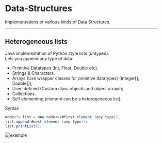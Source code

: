 # Data-Structures

Implementations of various kinds of Data Structures.

---

## Heterogeneous lists

Java implementation of Python style lists (untyped).\
Lets you append any type of data:

- Primitive Datatypes (Int, Float, Double etc).
- Strings & Characters.
- Arrays (Use wrapper classes for primitive datatypes) (Integer[], Double[]);
- User-defined (Custom class objects and object arrays);
- Collections.
- Self elementing (element can be a heterogeneous list).

Syntax

```java
node<?> list = new node<>(#first element (any type));
list.append(#next element (any type));
list.printList();
```

![example](https://imgur.com/a/mBi0j5W)
